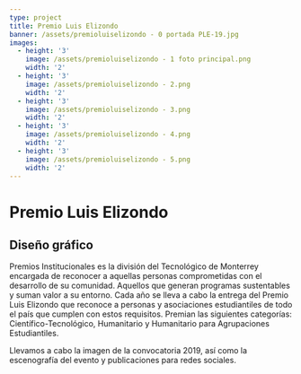 ```yaml
---
type: project
title: Premio Luis Elizondo
banner: /assets/premioluiselizondo - 0 portada PLE-19.jpg
images:
  - height: '3'
    image: /assets/premioluiselizondo - 1 foto principal.png
    width: '2'
  - height: '3'
    image: /assets/premioluiselizondo - 2.png
    width: '2'
  - height: '3'
    image: /assets/premioluiselizondo - 3.png
    width: '2'
  - height: '3'
    image: /assets/premioluiselizondo - 4.png
    width: '2'
  - height: '3'
    image: /assets/premioluiselizondo - 5.png
    width: '2'
---
```

# Premio Luis Elizondo

## **Diseño gráfico**

Premios Institucionales es la división del Tecnológico de Monterrey encargada de reconocer a aquellas personas comprometidas con el desarrollo de su comunidad. Aquellos que generan programas sustentables y suman valor a su entorno. Cada año se lleva a cabo la entrega del Premio Luis Elizondo que reconoce a personas y asociaciones estudiantiles de todo el país que cumplen con estos requisitos. Premian las siguientes categorías: Científico-Tecnológico, Humanitario y Humanitario para Agrupaciones Estudiantiles.

Llevamos a cabo la imagen de la convocatoria 2019, así como la escenografía del evento y publicaciones para redes sociales.

